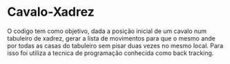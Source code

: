 # Cavalo-Xadrez
O codigo tem como objetivo, dada a posição inicial de um cavalo num tabuleiro de xadrez, gerar a lista de movimentos para que o mesmo ande por todas as casas do tabuleiro sem pisar duas vezes no mesmo local. Para isso foi utiliza a tecnica de programação conhecida como back tracking.
